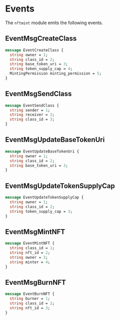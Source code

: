 # Events

The `nftmint` module emits the following events.

## EventMsgCreateClass

```protobuf
message EventCreateClass {
  string owner = 1;
  string class_id = 2;
  string base_token_uri = 3;
  string token_supply_cap = 4;
  MintingPermission minting_permission = 5;
}
```

## EventMsgSendClass

```protobuf
message EventSendClass {
  string sender = 1;
  string receiver = 2;
  string class_id = 3;
}
```

## EventMsgUpdateBaseTokenUri

```protobuf
message EventUpdateBaseTokenUri {
  string owner = 1;
  string class_id = 2;
  string base_token_uri = 3;
}
```

## EventMsgUpdateTokenSupplyCap

```protobuf
message EventUpdateTokenSupplyCap {
  string owner = 1;
  string class_id = 2;
  string token_supply_cap = 3;
}
```

## EventMsgMintNFT

```protobuf
message EventMintNFT {
  string class_id = 1;
  string nft_id = 2;
  string owner = 3;
  string minter = 4;
}
```

## EventMsgBurnNFT

```protobuf
message EventBurnNFT {
  string burner = 1;
  string class_id = 2;
  string nft_id = 3;
}
```

